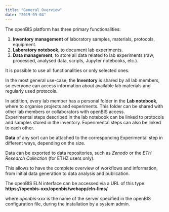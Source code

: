 ```yaml
---
title: "General Overview"
date: "2019-09-04"
---
```


  
The openBIS platform has three primary functionalities:  
  

1. **Inventory management** of laboratory samples, materials, protocols, equipment.
2. **Laboratory notebook**, to document lab experiments.
3. **Data management**, to store all data related to lab experiments (raw, processed, analysed data, scripts, Jupyter notebooks, etc.).

  
It is possible to use all functionalities or only selected ones.

In the most general use-case, the **Inventory** is shared by all lab members, so everyone can access information about available lab materials and regularly used protocols. 

In addition, every lab member has a personal folder in the **Lab notebook**, where to organise projects and experiments. This folder can be shared with other lab members or collaborators with openBIS access.  
Experimental steps described in the lab notebook can be linked to protocols and samples stored in the inventory. Experimental steps can also be linked to each other.

**Data** of any sort can be attached to the corresponding Experimental step in different ways, depending on the size.

Data can be exported to data repositories, such as _Zenodo_ or the _ETH Research Collection_ (for ETHZ users only).  
  

This allows to have the complete overview of workflows and information, from initial data generation to data analysis and publication.  
  

The openBIS ELN interface can be accessed via a URL of this type: **https://openbis-xxx/openbis/webapp/eln-lims/**  
  

where _openbis-xxx_ is the name of the server specified in the openBIS configuration file, during the installation by a system admin.
